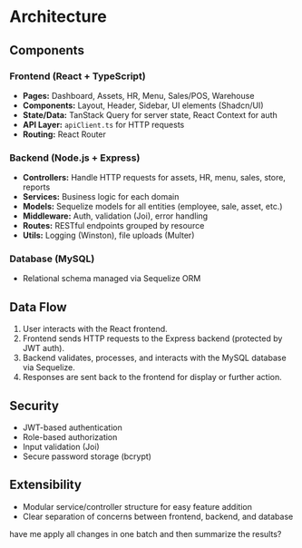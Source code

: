# Architecture



## Components

### Frontend (React + TypeScript)
- **Pages:** Dashboard, Assets, HR, Menu, Sales/POS, Warehouse
- **Components:** Layout, Header, Sidebar, UI elements (Shadcn/UI)
- **State/Data:** TanStack Query for server state, React Context for auth
- **API Layer:** `apiClient.ts` for HTTP requests
- **Routing:** React Router

### Backend (Node.js + Express)
- **Controllers:** Handle HTTP requests for assets, HR, menu, sales, store, reports
- **Services:** Business logic for each domain
- **Models:** Sequelize models for all entities (employee, sale, asset, etc.)
- **Middleware:** Auth, validation (Joi), error handling
- **Routes:** RESTful endpoints grouped by resource
- **Utils:** Logging (Winston), file uploads (Multer)

### Database (MySQL)
- Relational schema managed via Sequelize ORM


## Data Flow
1. User interacts with the React frontend.
2. Frontend sends HTTP requests to the Express backend (protected by JWT auth).
3. Backend validates, processes, and interacts with the MySQL database via Sequelize.
4. Responses are sent back to the frontend for display or further action.

## Security
- JWT-based authentication
- Role-based authorization
- Input validation (Joi)
- Secure password storage (bcrypt)

## Extensibility
- Modular service/controller structure for easy feature addition
- Clear separation of concerns between frontend, backend, and database


have me apply all changes in one batch and then summarize the results?